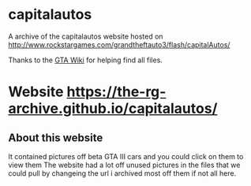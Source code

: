 # capitalautos
A archive of the capitalautos website hosted on  http://www.rockstargames.com/grandtheftauto3/flash/capitalAutos/

Thanks to the [GTA Wiki](https://gta.fandom.com/wiki/Main_Page) for helping find all files.

# Website https://the-rg-archive.github.io/capitalautos/

## About this website
It contained pictures off beta GTA III cars and you could click on them to view them 
The website had a lot off unused pictures in the files that we could pull by changeing the url i archived most off them if not all here.
